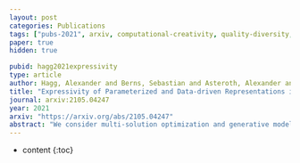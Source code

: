 ```yaml
---
layout: post
categories: Publications
tags: ["pubs-2021", arxiv, computational-creativity, quality-diversity, optimisation]
paper: true
hidden: true

pubid: hagg2021expressivity
type: article
author: Hagg, Alexander and Berns, Sebastian and Asteroth, Alexander and Colton, Simon and Back, Thomas
title: "Expressivity of Parameterized and Data-driven Representations in Quality Diversity Search"
journal: arxiv:2105.04247
year: 2021
arxiv: "https://arxiv.org/abs/2105.04247"
abstract: "We consider multi-solution optimization and generative models for the generation of diverse artifacts and the discovery of novel solutions. In cases where the domain's factors of variation are unknown or too complex to encode manually, generative models can provide a learned latent space to approximate these factors. When used as a search space, however, the range and diversity of possible outputs are limited to the expressivity and generative capabilities of the learned model. We compare the output diversity of a quality diversity evolutionary search performed in two different search spaces: 1) a predefined parameterized space and 2) the latent space of a variational autoencoder model. We find that the search on an explicit parametric encoding creates more diverse artifact sets than searching the latent space. A learned model is better at interpolating between known data points than at extrapolating or expanding towards unseen examples. We recommend using a generative model's latent space primarily to measure similarity between artifacts rather than for search and generation. Whenever a parametric encoding is obtainable, it should be preferred over a learned representation as it produces a higher diversity of solutions."
---
```


* content
{:toc}

